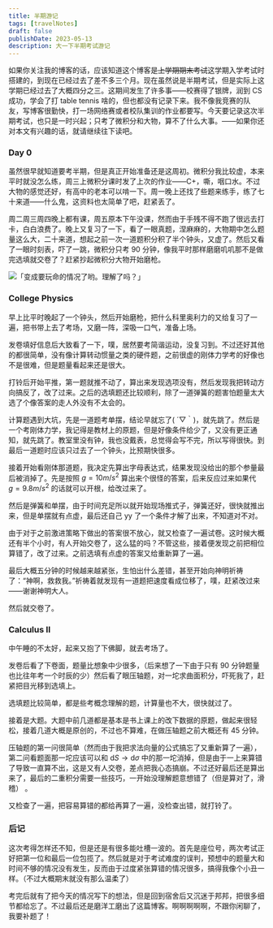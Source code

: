 ```yaml
---
title: 半期游记
tags: [travelNotes]
draft: false
publishDate: 2023-05-13
description: 大一下半期考试游记
---
```


如果你关注我的博客的话，应该知道这个博客是~~上学期期末考试~~这学期入学考试时搭建的，到现在已经过去了差不多三个月。现在虽然说是半期考试，但是实际上这学期已经过去了大概四分之三。这期间发生了许多事——校赛得了银牌，润到 CS 成功，学会了打 table tennis 啥的，但也都没有记录下来。我不像我竞赛的队友，写博客很勤快，打一场网络赛或者校队集训的作业都要写。今天要记录这次半期考试，也只是一时兴起；只考了微积分和大物，算不了什么大事。——如果你还对本文有兴趣的话，就请继续往下读吧。

### Day 0

虽然很早就知道要考半期，但是真正开始准备还是这周初。微积分我比较虚，本来平时就没怎么练，周三上微积分课时发了上次的作业——C+，嘶，咽口水。不过大物的感觉还好，有高中的老本可以啃一下。周一晚上还找了些题来练手，练了七十来道——什么鬼，这资料也太简单了吧，赶紧丢了。

周二周三周四晚上都有课，周五原本下午没课，然而由于手残不得不跑了很远去打卡，白白浪费了。晚上又复习了一下，看了一眼真题，涅麻麻的，大物期中怎么题量这么大，二十来道，想起之前一次一道题积分积了半个钟头，又虚了。然后又看了一眼时刻表，吓了一跳，微积分只考 90 分钟，像我平时那样磨磨叽叽那不是做完选填就交卷了？赶紧抄起微积分大物开始磨枪。

![「变成要玩命的情况了哟。理解了吗？」](/imgs/playlife.jpg)

### College Physics

早上比平时晚起了一个钟头，然后开始磨枪，把什么科里奥利力的又给复习了一遍，把书带上去了考场，又磨一阵，深吸一口气，准备上场。

发卷填好信息后大致看了一下，噗，居然要考简谐运动，没复习到。不过还好其他的都很简单，没有像计算转动惯量之类的硬件题，之前很虚的刚体力学考的好像也不是很难，但是题量看起来还是很大。

打铃后开始平推，第一题就推不动了，算出来发现选项没有，然后发现我把转动方向搞反了，改了过来。之后的选填题还比较顺利，除了一道弹簧的题害怕题量太大选了个像答案的走人外没有不太会的。

计算题遇到大坑，先是一道题考单摆，结论早就忘了( ´▽｀)，就先跳了。然后是一个考刚体力学，我记得是教材上的原题，但是好像条件给少了，又没有更正通知，就先跳了。教室里没有钟，我也没戴表，总觉得会写不完，所以写得很快。到最后一道题时应该只过去了一个钟头，比预期快很多。

接着开始看刚体那道题，我决定先算出字母表达式，结果发现没给出的那个参量最后被消掉了。先是按照 $g=10m/s^2$ 算出来个很怪的答案，后来反应过来如果代 $g=9.8m/s^2$ 的话就可以开根，给改过来了。

然后是弹簧和单摆，由于时间充足所以就开始现场推式子，弹簧还好，很快就推出来，但是单摆就有点虚，最后还自己 yy 了一个条件才解了出来，不知道对不对。

由于对于之前激进策略下做出的答案很不放心，就又检查了一遍试卷。这时候大概还有半个小时，有人开始交卷了，这么猛的吗？不管这些，接着便发现之前把相位算错了，改了过来。之前选填有点虚的答案又给重新算了一遍。

最后大概五分钟的时候越来越紧张，生怕出什么差错，甚至开始向神明祈祷了：“神啊，救救我。”祈祷着就发现有一道题把速度看成位移了，噗，赶紧改过来——谢谢神明大人。

然后就交卷了。

### Calculus II

中午睡的不太好，起来又抱了下佛脚，就去考场了。

发卷后看了下卷面，题量比想象中少很多，（后来想了一下由于只有 90 分钟题量也比往年考一个时辰的少）然后看了眼压轴题，对一坨求曲面积分，吓死我了，赶紧把目光移到选填上。

选填题比较简单，都是些考概念理解的题，计算量也不大，很快就过了。

接着是大题。大题中前几道都是基本是书上课上的改下数据的原题，做起来很轻松，接着几道大概是原创的，不过也不算难，在做压轴题之前大概还有 45 分钟。

压轴题的第一问很简单（然而由于我把求法向量的公式搞忘了又重新算了一遍），第二问看题面那一坨应该可以和 $\text{d}S \rightarrow \text{d}\sigma$ 中的那一坨消掉，但是由于一上来算错了导致一直算不出，这是又有人交卷，差点把我心态搞崩。不过还好最后还是算出来了，最后的二重积分需要一些技巧，一开始没理解题意想错了（但是算对了，滑稽） 。

又检查了一遍，把容易算错的都给再算了一遍，没检查出错，就打铃了。

### 后记

这次考得怎样还不知，但是还是有很多能吐槽一波的。首先是座位号，两次考试正好把第一位和最后一位包揽了。然后就是对于考试难度的误判，预想中的题量大和时间不够的情况没有发生，反而由于过度紧张算错的情况很多，搞得我像个小丑一样。（不过大概期末就没有那么温柔了）

考完后就有了把今天的情况写下的想法，但是回到宿舍后又沉迷于邦邦，把很多细节都给忘了。不过最后还是磨洋工磨出了这篇博客。啊啊啊啊啊，不跟你闲聊了，我要补题了！
